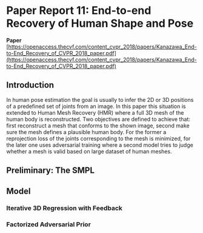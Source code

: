 # Paper Report 11: End-to-end Recovery of Human Shape and Pose

**Paper** [https://openaccess.thecvf.com/content_cvpr_2018/papers/Kanazawa_End-to-End_Recovery_of_CVPR_2018_paper.pdf](https://openaccess.thecvf.com/content_cvpr_2018/papers/Kanazawa_End-to-End_Recovery_of_CVPR_2018_paper.pdf)

## Introduction

In human pose estimation the goal is usually to infer the 2D or 3D positions of a predefined set of joints from an image. In this paper this situation is extended
to Human Mesh Recovery (HMR) where a full 3D mesh of the human body is reconstructed. Two objectives are defined to achieve that: first reconstruct a mesh that conforms to
the shown image, second make sure the mesh defines a plausible human body. For the former a reprojection loss of the joints corresponding to the mesh is minimized, for the later
one uses adversarial training where a second model tries to judge whether a mesh is valid based on large dataset of human meshes.

## Preliminary: The SMPL

## Model


### Iterative 3D Regression with Feedback

### Factorized Adversarial Prior
